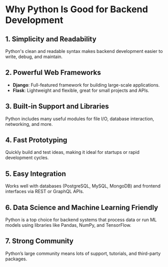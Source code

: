 # Why Python Is Good for Backend Development

## 1. Simplicity and Readability
Python's clean and readable syntax makes backend development easier to write, debug, and maintain.

## 2. Powerful Web Frameworks
- **Django**: Full-featured framework for building large-scale applications.
- **Flask**: Lightweight and flexible, great for small projects and APIs.

## 3. Built-in Support and Libraries
Python includes many useful modules for file I/O, database interaction, networking, and more.

## 4. Fast Prototyping
Quickly build and test ideas, making it ideal for startups or rapid development cycles.

## 5. Easy Integration
Works well with databases (PostgreSQL, MySQL, MongoDB) and frontend interfaces via REST or GraphQL APIs.

## 6. Data Science and Machine Learning Friendly
Python is a top choice for backend systems that process data or run ML models using libraries like Pandas, NumPy, and TensorFlow.

## 7. Strong Community
Python’s large community means lots of support, tutorials, and third-party packages.

